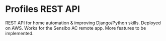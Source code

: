 # Profiles REST API

REST API for home automation & improving Django/Python skills.
Deployed on AWS.
Works for the Sensibo AC remote app. More features to be implemented.
